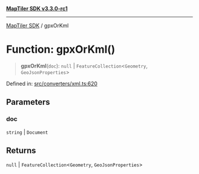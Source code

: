 [**MapTiler SDK v3.3.0-rc1**](../README.md)

***

[MapTiler SDK](../README.md) / gpxOrKml

# Function: gpxOrKml()

> **gpxOrKml**(`doc`): `null` \| `FeatureCollection`\<`Geometry`, `GeoJsonProperties`\>

Defined in: [src/converters/xml.ts:620](https://github.com/maptiler/maptiler-sdk-js/blob/d9cb958ebf063ecde2f6f583eb172e5a83460e6a/src/converters/xml.ts#L620)

## Parameters

### doc

`string` | `Document`

## Returns

`null` \| `FeatureCollection`\<`Geometry`, `GeoJsonProperties`\>
